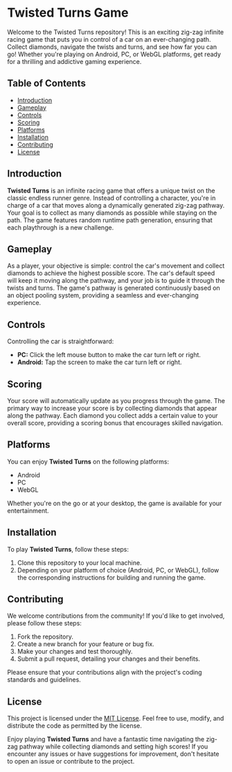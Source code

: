 # Twisted Turns Game

Welcome to the Twisted Turns repository! This is an exciting zig-zag infinite racing game that puts you in control of a car on an ever-changing path. Collect diamonds, navigate the twists and turns, and see how far you can go! Whether you're playing on Android, PC, or WebGL platforms, get ready for a thrilling and addictive gaming experience.

## Table of Contents

- [Introduction](#introduction)
- [Gameplay](#gameplay)
- [Controls](#controls)
- [Scoring](#scoring)
- [Platforms](#platforms)
- [Installation](#installation)
- [Contributing](#contributing)
- [License](#license)

## Introduction

**Twisted Turns** is an infinite racing game that offers a unique twist on the classic endless runner genre. Instead of controlling a character, you're in charge of a car that moves along a dynamically generated zig-zag pathway. Your goal is to collect as many diamonds as possible while staying on the path. The game features random runtime path generation, ensuring that each playthrough is a new challenge.

## Gameplay

As a player, your objective is simple: control the car's movement and collect diamonds to achieve the highest possible score. The car's default speed will keep it moving along the pathway, and your job is to guide it through the twists and turns. The game's pathway is generated continuously based on an object pooling system, providing a seamless and ever-changing experience.

## Controls

Controlling the car is straightforward:

- **PC:** Click the left mouse button to make the car turn left or right.
- **Android:** Tap the screen to make the car turn left or right.

## Scoring

Your score will automatically update as you progress through the game. The primary way to increase your score is by collecting diamonds that appear along the pathway. Each diamond you collect adds a certain value to your overall score, providing a scoring bonus that encourages skilled navigation.

## Platforms

You can enjoy **Twisted Turns** on the following platforms:

- Android
- PC
- WebGL

Whether you're on the go or at your desktop, the game is available for your entertainment.

## Installation

To play **Twisted Turns**, follow these steps:

1. Clone this repository to your local machine.
2. Depending on your platform of choice (Android, PC, or WebGL), follow the corresponding instructions for building and running the game.

## Contributing

We welcome contributions from the community! If you'd like to get involved, please follow these steps:

1. Fork the repository.
2. Create a new branch for your feature or bug fix.
3. Make your changes and test thoroughly.
4. Submit a pull request, detailing your changes and their benefits.

Please ensure that your contributions align with the project's coding standards and guidelines.

## License

This project is licensed under the [MIT License](LICENSE). Feel free to use, modify, and distribute the code as permitted by the license.

Enjoy playing **Twisted Turns** and have a fantastic time navigating the zig-zag pathway while collecting diamonds and setting high scores! If you encounter any issues or have suggestions for improvement, don't hesitate to open an issue or contribute to the project.
